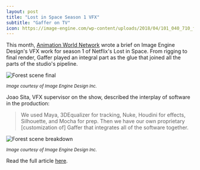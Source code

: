 ```yaml
---
layout: post
title: "Lost in Space Season 1 VFX"
subtitle: "Gaffer on TV"
icon: https://image-engine.com/wp-content/uploads/2018/04/101_040_710_final.1006.jpg
---
```


This month, [Animation World Network](https://www.awn.com) wrote a brief on Image Engine Design's VFX work for season 1 of Netflix's Lost in Space. From rigging to final render, Gaffer played an integral part as the glue that joined all the parts of the studio's pipeline.

<!--more-->

<img class="mt-30" src="https://image-engine.com/wp-content/uploads/2018/04/101_040_710_final.1006.jpg" alt="Forest scene final">

<p class="mb-30"><small><em>Image courtesy of Image Engine Design Inc.</em></small></p>

Joao Sita, VFX supervisor on the show, described the interplay of software in the production:

> We used Maya, 3DEqualizer for tracking, Nuke, Houdini for effects, Silhouette, and Mocha for prep. Then we have our own proprietary [customization of] Gaffer that integrates all of the software together.

<img class="mt-30" src="http://image-engine.com/wp-content/uploads/2018/04/101_040_710_elements.1006.jpg" alt="Forest scene breakdown">

<p class="mb-30"><small><em>Image courtesy of Image Engine Design Inc.</em></small></p>

Read the full article [here](https://www.awn.com/vfxworld/image-engine-delivers-out-world-effects-lost-space).
